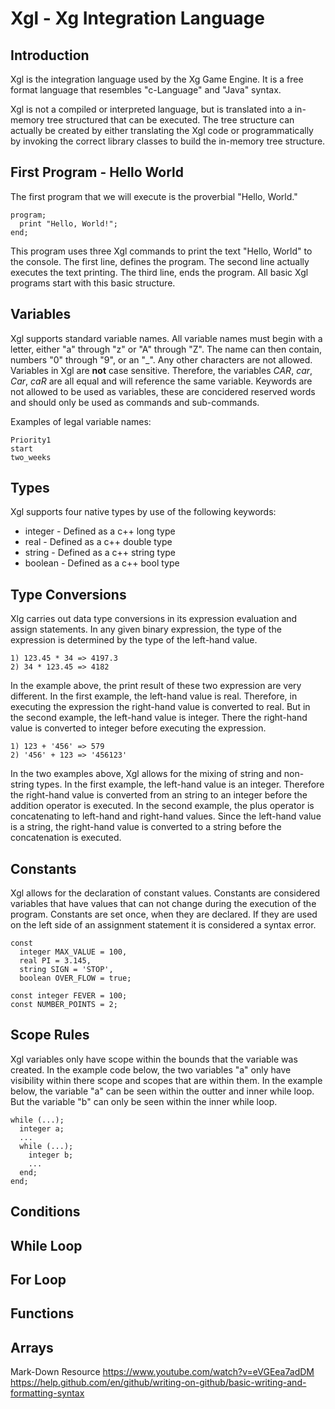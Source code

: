 # Xgl - Xg Integration Language

## Introduction

Xgl is the integration language used by the Xg Game Engine.  It is a free format language that resembles "c-Language" and "Java" syntax.  

Xgl is not a compiled or interpreted language, but is translated into a in-memory tree structured that can be executed.  The tree structure can actually be created by either translating the Xgl code or programmatically by invoking the correct library classes to build the in-memory tree structure.

## First Program - Hello World

The first program that we will execute is the proverbial "Hello, World."

```
program;
  print "Hello, World!";
end;
```
This program uses three Xgl commands to print the text "Hello, World" to the console.  The first line, defines the program.  The second line actually executes the text printing.  The third line, ends the program.  All basic Xgl programs start with this basic structure.  

## Variables 

Xgl supports standard variable names.  All variable names must begin with a letter, either "a" through "z" or "A" through "Z".  The name can then contain, numbers "0" through "9", or an "_".  Any other characters are not allowed.  Variables in Xgl are **not** case sensitive.  Therefore, the variables *CAR*, *car*, *Car*, *caR* are all equal and will reference the same variable.  Keywords are not allowed to be used as variables, these are concidered reserved words and should only be used as commands and sub-commands.

Examples of legal variable names:

```
Priority1
start
two_weeks
```

## Types

Xgl supports four native types by use of the following keywords:

- integer - Defined as a c++ long type
- real - Defined as a c++ double type
- string - Defined as a c++ string type
- boolean - Defined as a c++ bool type

## Type Conversions

Xlg carries out data type conversions in its expression evaluation and assign statements.  In any given binary expression, the type of the expression is determined by the type of the left-hand value.

```
1) 123.45 * 34 => 4197.3
2) 34 * 123.45 => 4182
```

In the example above, the print result of these two expression are very different.  In the first example, the left-hand value is real.  Therefore, in executing the expression the right-hand value is converted to real.  But in the second example, the left-hand value is integer.  There the right-hand value is converted to integer before executing the expression.

```
1) 123 + '456' => 579
2) '456' + 123 => '456123'
```

In the two examples above, Xgl allows for the mixing of string and non-string types.  In the first example, the left-hand value is an integer.  Therefore the right-hand value is converted from an  string to an integer before the addition operator is executed.  In the second example, the plus operator is concatenating to left-hand and right-hand values.  Since the left-hand value is a string, the right-hand value is converted to a string before the concatenation is executed.

## Constants

Xgl allows for the declaration of constant values.  Constants are considered variables that have values that can not change during the execution of the program.  Constants are set once, when they are declared.  If they are used on the left side of an assignment statement it is considered a syntax error.

```
const
  integer MAX_VALUE = 100,
  real PI = 3.145,
  string SIGN = 'STOP',
  boolean OVER_FLOW = true;
	
const integer FEVER = 100;
const NUMBER_POINTS = 2;
```

## Scope Rules

Xgl variables only have scope within the bounds that the variable was created.  In the example code below, the two variables "a" only have visibility within there scope and scopes that are within them.  In the example below, the variable "a" can be seen within the outter and inner while loop.  But the variable "b" can only be seen within the inner while loop.

```
while (...);
  integer a;
  ...
  while (...);
    integer b;
    ...
  end;
end;
```

## Conditions

## While Loop

## For Loop

## Functions

## Arrays

Mark-Down Resource
https://www.youtube.com/watch?v=eVGEea7adDM
https://help.github.com/en/github/writing-on-github/basic-writing-and-formatting-syntax
